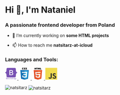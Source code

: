 <h1 align="left">Hi 👋, I'm Nataniel</h1>
<h3 align="left">A passionate frontend developer from Poland</h3>

- 🔭 I’m currently working on **some HTML projects**

- 📫 How to reach me **natsitarz-at-icloud**

<h3 align="left">Languages and Tools:</h3>
<p align="left"> <a href="https://getbootstrap.com" target="_blank" rel="noreferrer"> <img src="https://raw.githubusercontent.com/devicons/devicon/master/icons/bootstrap/bootstrap-plain-wordmark.svg" alt="bootstrap" width="40" height="40"/> </a> <a href="https://www.w3schools.com/css/" target="_blank" rel="noreferrer"> <img src="https://raw.githubusercontent.com/devicons/devicon/master/icons/css3/css3-original-wordmark.svg" alt="css3" width="40" height="40"/> </a> <a href="https://www.w3.org/html/" target="_blank" rel="noreferrer"> <img src="https://raw.githubusercontent.com/devicons/devicon/master/icons/html5/html5-original-wordmark.svg" alt="html5" width="40" height="40"/> </a> <a href="https://developer.mozilla.org/en-US/docs/Web/JavaScript" target="_blank" rel="noreferrer"> <img src="https://raw.githubusercontent.com/devicons/devicon/master/icons/javascript/javascript-original.svg" alt="javascript" width="40" height="40"/> </a></p>

<p><img align="left" src="https://github-readme-stats.vercel.app/api/top-langs?username=natsitarz&show_icons=true&locale=en&layout=compact" alt="natsitarz" margin-bottom="30px"/></p>

<p>&nbsp;<img align="center" src="https://github-readme-stats.vercel.app/api?username=natsitarz&show_icons=true&locale=en" alt="natsitarz" /></p>
